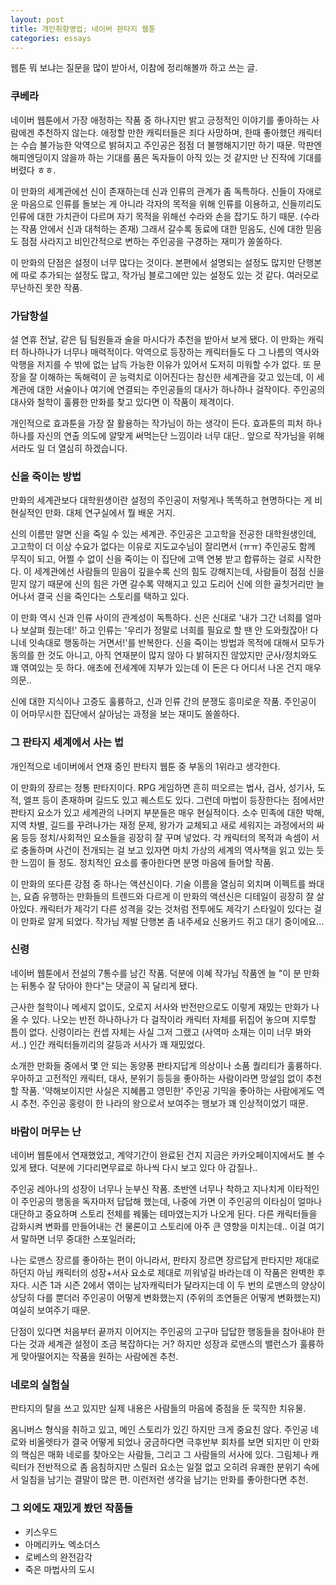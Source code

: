 ```yaml
---
layout: post
title: 개인취향영업; 네이버 판타지 웹툰
categories: essays
---
```


웹툰 뭐 보냐는 질문을 많이 받아서, 이참에 정리해볼까 하고 쓰는 글.

### 쿠베라

네이버 웹툰에서 가장 애정하는 작품 중 하나지만 밝고 긍정적인 이야기를 좋아하는 사람에겐 추천하지 않는다. 애정할 만한 캐릭터들은 죄다 사망하며, 한때 좋아했던 캐릭터는 수습 불가능한 악역으로 밝혀지고 주인공은 점점 더 불행해지기만 하기 때문. 막판엔 해피엔딩이지 않을까 하는 기대를 품은 독자들이 아직 있는 것 같지만 난 진작에 기대를 버렸다 ㅎㅎ.

이 만화의 세계관에선 신이 존재하는데 신과 인류의 관계가 좀 독특하다. 신들이 자애로운 마음으로 인류를 돌보는 게 아니라 각자의 목적을 위해 인류를 이용하고, 신들끼리도 인류에 대한 가치관이 다르며 자기 목적을 위해선 수라와 손을 잡기도 하기 때문. (수라는 작품 안에서 신과 대척하는 존재) 그래서 갈수록 동료에 대한 믿음도, 신에 대한 믿음도 점점 사라지고 비인간적으로 변하는 주인공을 구경하는 재미가 쏠쏠하다. 

이 만화의 단점은 설정이 너무 많다는 것이다. 본편에서 설명되는 설정도 많지만 단행본에 따로 추가되는 설정도 많고, 작가님 블로그에만 있는 설정도 있는 것 같다. 여러모로 무난하진 못한 작품.

### 가담항설

설 연휴 전날, 같은 팀 팀원들과 술을 마시다가 추천을 받아서 보게 됐다. 이 만화는 캐릭터 하나하나가 너무나 매력적이다. 악역으로 등장하는 캐릭터들도 다 그 나름의 역사와 악행을 저지를 수 밖에 없는 납득 가능한 이유가 있어서 도저히 미워할 수가 없다. 또 문장을 잘 이해하는 독해력이 곧 능력치로 이어진다는 참신한 세계관을 갖고 있는데, 이 세계관에 대한 서술이나 여기에 연결되는 주인공들의 대사가 하나하나 걸작이다. 주인공의 대사와 철학이 훌륭한 만화를 찾고 있다면 이 작품이 제격이다.

개인적으로 효과툰을 가장 잘 활용하는 작가님이 하는 생각이 든다. 효과툰의 피처 하나하나를 자신의 연출 의도에 알맞게 써먹는단 느낌이라 너무 대단.. 앞으로 작가님을 위해서라도 일 더 열심히 하겠습니다.

### 신을 죽이는 방법

만화의 세계관보다 대학원생이란 설정의 주인공이 저렇게나 똑똑하고 현명하다는 게 비현실적인 만화. 대체 연구실에서 뭘 배운 거지.

신의 이름만 알면 신을 죽일 수 있는 세계관. 주인공은 고고학을 전공한 대학원생인데, 고고학이 더 이상 수요가 없다는 이유로 지도교수님이 잘리면서 (ㅠㅠ) 주인공도 함께 무직이 되고, 어쩔 수 없이 신을 죽이는 이 집단에 고액 연봉 받고 합류하는 걸로 시작한다. 이 세계관에선 사람들의 믿음이 깊을수록 신의 힘도 강해지는데, 사람들이 점점 신을 믿지 않기 때문에 신의 힘은 가면 갈수록 약해지고 있고 도리어 신에 의한 골칫거리만 늘어나서 결국 신을 죽인다는 스토리를 택하고 있다.

이 만화 역시 신과 인류 사이의 관계성이 독특하다. 신은 신대로 '내가 그간 너희를 얼마나 보살펴 줬는데!' 하고 인류는 '우리가 정말로 너희를 필요로 할 땐 안 도와줬잖아! 다 니네 잇속대로 행동하는 거면서!'를 반복한다. 신을 죽이는 방법과 목적에 대해서 모두가 동의를 한 것도 아니고, 아직 연재분이 많지 않아 다 밝혀지진 않았지만 군사/정치와도 꽤 엮여있는 듯 하다. 애초에 전세계에 지부가 있는데 이 돈은 다 어디서 나온 건지 매우 의문..

신에 대한 지식이나 고증도 훌륭하고, 신과 인류 간의 분쟁도 흥미로운 작품. 주인공이 이 어마무시한 집단에서 살아남는 과정을 보는 재미도 쏠쏠하다. 

### 그 판타지 세계에서 사는 법

개인적으로 네이버에서 연재 중인 판타지 웹툰 중 부동의 1위라고 생각한다. 

이 만화의 장르는 정통 판타지이다. RPG 게임하면 흔히 떠오르는 법사, 검사, 성기사, 도적, 엘프 등이 존재하며 길드도 있고 퀘스트도 있다. 그런데 마법이 등장한다는 점에서만 판타지 요소가 있고 세계관의 나머지 부분들은 매우 현실적이다. 소수 민족에 대한 박해, 지역 차별, 길드를 꾸려나가는 재정 문제, 왕가가 교체되고 새로 세워지는 과정에서의 싸움 등등 정치/사회적인 요소들을 굉장히 잘 꾸며 넣었다. 각 캐릭터의 목적과 속셈이 서로 충돌하며 사건이 전개되는 걸 보고 있자면 마치 가상의 세계의 역사책을 읽고 있는 듯한 느낌이 들 정도. 정치적인 요소를 좋아한다면 분명 마음에 들어할 작품.

이 만화의 또다른 강점 중 하나는 액션신이다. 기술 이름을 열심히 외치며 이펙트를 쏴대는, 요즘 유행하는 만화들의 트렌드와 다르게 이 만화의 액션신은 디테일이 굉장히 잘 살아있다. 캐릭터가 제각기 다른 성격을 갖는 것처럼 전투에도 제각기 스타일이 있다는 걸 이 만화로 알게 되었다. 작가님 제발 단행본 좀 내주세요 신용카드 쥐고 대기 중이에요...

### 신령

네이버 웹툰에서 전설의 7통수를 남긴 작품. 덕분에 이혜 작가님 작품엔 늘 "이 분 만화는 뒤통수 잘 닦아야 한다"는 댓글이 꼭 달리게 됐다. 

근사한 철학이나 메세지 없이도, 오로지 서사와 반전만으로도 이렇게 재밌는 만화가 나올 수 있다. 나오는 반전 하나하나가 다 걸작이라 캐릭터 자체를 뒤집어 놓으며 지루할 틈이 없다. 신령이라는 컨셉 자체는 사실 그저 그랬고 (사역마 소재는 이미 너무 봐와서..) 인간 캐릭터들끼리의 갈등과 서사가 꽤 재밌었다.

소개한 만화들 중에서 몇 안 되는 동양풍 판타지답게 의상이나 소품 퀄리티가 훌륭하다. 우아하고 고전적인 캐릭터, 대사, 분위기 등등을 좋아하는 사람이라면 망설임 없이 추천할 작품. '약해보이지만 사실은 지혜롭고 영민한' 주인공 기믹을 좋아하는 사람에게도 역시 추천. 주인공 홍령이 한 나라의 왕으로서 보여주는 행보가 꽤 인상적이었기 때문.

### 바람이 머무는 난

네이버 웹툰에서 연재했었고, 계약기간이 완료된 건지 지금은 카카오페이지에서도 볼 수 있게 됐다. 덕분에 기다리면무료로 하나씩 다시 보고 있다 아 감질나..

주인공 레아나의 성장이 너무나 눈부신 작품. 초반엔 너무나 착하고 지나치게 이타적인 이 주인공의 행동을 독자마저 답답해 했는데, 나중에 가면 이 주인공의 이타심이 얼마나 대단하고 중요하며 스토리 전체를 꿰뚫는 테마였는지가 나오게 된다. 다른 캐릭터들을 감화시켜 변화를 만들어내는 건 물론이고 스토리에 아주 큰 영향을 미치는데.. 이걸 여기서 말하면 너무 중대한 스포일러라;

나는 로맨스 장르를 좋아하는 편이 아니라서, 판타지 장르면 장르답게 판타지만 제대로 하던지 아님 캐릭터의 성장+서사 요소로 제대로 끼워넣길 바라는데 이 작품은 완벽한 후자다. 시즌 1과 시즌 2에서 엮이는 남자캐릭터가 달라지는데 이 두 번의 로맨스의 양상이 상당히 다를 뿐더러 주인공이 어떻게 변화했는지 (주위의 조연들은 어떻게 변화했는지) 여실히 보여주기 때문. 

단점이 있다면 처음부터 끝까지 이어지는 주인공의 고구마 답답한 행동들을 참아내야 한다는 것과 세계관 설정이 조금 복잡하다는 거? 하지만 성장과 로맨스의 밸런스가 훌륭하게 맞아떨어지는 작품을 원하는 사람에겐 추천.

### 네로의 실험실

판타지의 탈을 쓰고 있지만 실제 내용은 사람들의 마음에 중점을 둔 묵직한 치유물. 

옴니버스 형식을 취하고 있고, 메인 스토리가 있긴 하지만 크게 중요친 않다. 주인공 네로와 비올렛타가 결국 어떻게 되었나 궁금하다면 극후반부 회차를 보면 되지만 이 만화의 핵심은 매화 네로를 찾아오는 사람들, 그리고 그 사람들의 서사에 있다. 그림체나 캐릭터가 전반적으로 좀 음침하지만 스릴러 요소는 일절 없고 오히려 유쾌한 분위기 속에서 일침을 남기는 결말이 많은 편. 이런저런 생각을 남기는 만화를 좋아한다면 추천.

### 그 외에도 재밌게 봤던 작품들
- 키스우드
- 아메리카노 엑소더스
- 로베스의 완전감각
- 죽은 마법사의 도시
